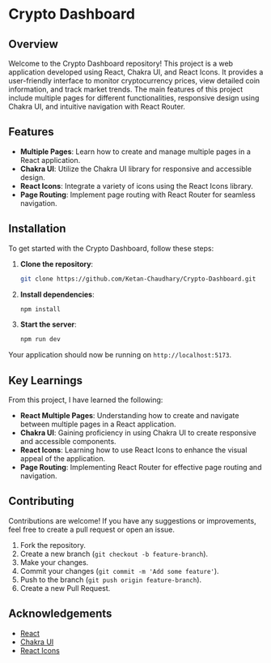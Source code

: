 # Crypto Dashboard

## Overview
Welcome to the Crypto Dashboard repository! This project is a web application developed using React, Chakra UI, and React Icons. It provides a user-friendly interface to monitor cryptocurrency prices, view detailed coin information, and track market trends. The main features of this project include multiple pages for different functionalities, responsive design using Chakra UI, and intuitive navigation with React Router.

## Features
- **Multiple Pages**: Learn how to create and manage multiple pages in a React application.
- **Chakra UI**: Utilize the Chakra UI library for responsive and accessible design.
- **React Icons**: Integrate a variety of icons using the React Icons library.
- **Page Routing**: Implement page routing with React Router for seamless navigation.

## Installation
To get started with the Crypto Dashboard, follow these steps:

1. **Clone the repository**:
    ```bash
    git clone https://github.com/Ketan-Chaudhary/Crypto-Dashboard.git
    ```

2. **Install dependencies**:
    ```bash
    npm install
    ```

3. **Start the server**:
    ```bash
    npm run dev
    ```

Your application should now be running on `http://localhost:5173`.


## Key Learnings
From this project, I have learned the following:

- **React Multiple Pages**: Understanding how to create and navigate between multiple pages in a React application.
- **Chakra UI**: Gaining proficiency in using Chakra UI to create responsive and accessible components.
- **React Icons**: Learning how to use React Icons to enhance the visual appeal of the application.
- **Page Routing**: Implementing React Router for effective page routing and navigation.



## Contributing
Contributions are welcome! If you have any suggestions or improvements, feel free to create a pull request or open an issue.

1. Fork the repository.
2. Create a new branch (`git checkout -b feature-branch`).
3. Make your changes.
4. Commit your changes (`git commit -m 'Add some feature'`).
5. Push to the branch (`git push origin feature-branch`).
6. Create a new Pull Request.



## Acknowledgements
- [React](https://reactjs.org/)
- [Chakra UI](https://chakra-ui.com/)
- [React Icons](https://react-icons.github.io/react-icons/)

